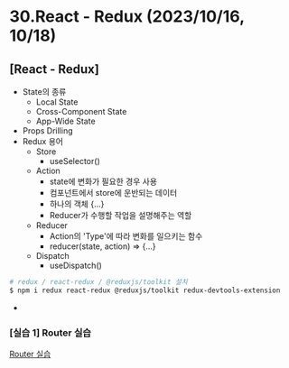 # 30.React - Redux (2023/10/16, 10/18)

## [React - Redux]

- State의 종류
  - Local State
  - Cross-Component State
  - App-Wide State
- Props Drilling
- Redux 용어
  - Store
    - useSelector()
  - Action
    - state에 변화가 필요한 경우 사용
    - 컴포넌트에서 store에 운반되는 데이터
    - 하나의 객체 {...}
    - Reducer가 수행할 작업을 설명해주는 역할
  - Reducer
    - Action의 'Type'에 따라 변화를 일으키는 함수
    - reducer(state, action) => {...}
  - Dispatch
    - useDispatch()
```bash
# redux / react-redux / @reduxjs/toolkit 설치
$ npm i redux react-redux @reduxjs/toolkit redux-devtools-extension
```
-  

### \[실습 1] Router 실습

[Router 실습](../../30.react_router_training/router-training-app/src/App.js)
